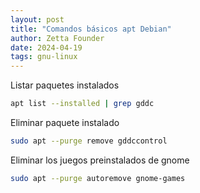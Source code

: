 ```yaml
---
layout: post
title: "Comandos básicos apt Debian"
author: Zetta Founder
date: 2024-04-19
tags: gnu-linux
---
```


Listar paquetes instalados

```bash
apt list --installed | grep gddc
```

Eliminar paquete instalado

```bash
sudo apt --purge remove gddccontrol
```

Eliminar los juegos preinstalados de gnome

```bash
sudo apt --purge autoremove gnome-games
```